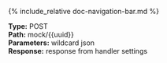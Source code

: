{% include_relative doc-navigation-bar.md %}

**Type:** POST<br>
**Path:** mock/{{uuid}}<br>
**Parameters:** wildcard json<br>
**Response:** response from handler settings